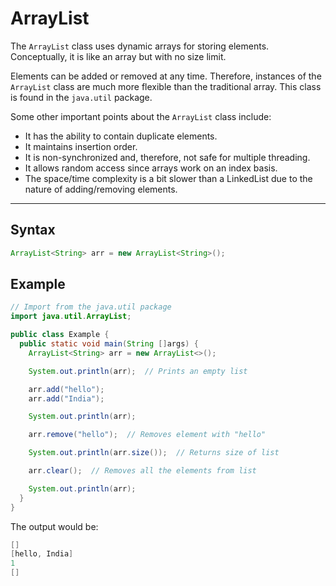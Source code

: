 # ArrayList
The `ArrayList` class uses dynamic arrays for storing elements. Conceptually, it is like an array but with no size limit.

Elements can be added or removed at any time. Therefore, instances of the `ArrayList` class are much more flexible than the traditional array. This class is found in the `java.util` package.

Some other important points about the `ArrayList` class include:

-   It has the ability to contain duplicate elements.
-   It maintains insertion order.
-   It is non-synchronized and, therefore, not safe for multiple threading.
-   It allows random access since arrays work on an index basis.
-   The space/time complexity is a bit slower than a LinkedList due to the nature of adding/removing elements.

---

## Syntax

```Java
ArrayList<String> arr = new ArrayList<String>();
```

## Example

```Java
// Import from the java.util package
import java.util.ArrayList;

public class Example {
  public static void main(String []args) {
    ArrayList<String> arr = new ArrayList<>();

    System.out.println(arr);  // Prints an empty list

    arr.add("hello");
    arr.add("India");

    System.out.println(arr);

    arr.remove("hello");  // Removes element with "hello"

    System.out.println(arr.size());  // Returns size of list

    arr.clear();  // Removes all the elements from list

    System.out.println(arr);
  }
}
```

The output would be:

```Java
[]
[hello, India]
1
[]
```
